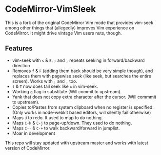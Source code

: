 CodeMirror-VimSleek
===================

This is a fork of the original CodeMirror Vim mode that provides vim-seek among other things that (allegedly) improves Vim experience on CodeMirror. It might drive vintage Vim users nuts, though.

## Features

* vim-seek with `s` & `S`. `;` and `,` repeats seeking in forward/backward direction
* Removes `f` & `F` (adding them back should be very simple though), and replaces them with pagewise seek (like seek, but searches the entire screen). Works with `;` and `,` too.
* `t` & `T` now does tail seek like `x` in vim-seek.
* Working `g` flag in substitute (Will commit to upstream).
* Yank that does not copy extra character after the cursor. (Will commmit to upstream).
* Copies to/Pastes from system clipboard when no register is specified. (Only works in node-webkit based editors, will silently fail otherwise)
* Maps `U` to redo. It used to map to do nothing.
* Maps `C-k` & `C-j` to page-up/down. They used to do nothing.
* Maps `C--` & `C-+` to walk backward/forward in jumplist.
* Moar in development

This repo will stay updated with upstream master and works with latest version of CodeMirror.
